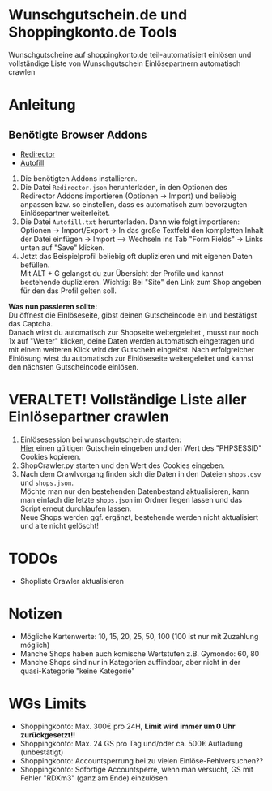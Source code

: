 # Wunschgutschein.de und Shoppingkonto.de Tools

Wunschgutscheine auf shoppingkonto.de teil-automatisiert einlösen und vollständige Liste von Wunschgutschein Einlösepartnern automatisch crawlen

# Anleitung
## Benötigte Browser Addons
* [Redirector](https://chrome.google.com/webstore/detail/redirector/ocgpenflpmgnfapjedencafcfakcekcd)
* [Autofill](https://chrome.google.com/webstore/detail/autofill/nlmmgnhgdeffjkdckmikfpnddkbbfkkk)
1. Die benötigten Addons installieren.
2. Die Datei ``Redirector.json`` herunterladen, in den Optionen des Redirector Addons importieren (Optionen -> Import) und beliebig anpassen bzw. so einstellen, dass es automatisch zum bevorzugten Einlösepartner weiterleitet.
3. Die Datei ``Autofill.txt`` herunterladen.
Dann wie folgt importieren:  
Optionen -> Import/Export -> In das große Textfeld den kompletten Inhalt der Datei einfügen -> Import --> Wechseln ins Tab "Form Fields" -> Links unten auf "Save" klicken.
4. Jetzt das Beispielprofil beliebig oft duplizieren und mit eigenen Daten befüllen.  
Mit ALT + G gelangst du zur Übersicht der Profile und kannst bestehende duplizieren.
Wichtig: Bei "Site" den Link zum Shop angeben für den das Profil gelten soll.  

**Was nun passieren sollte:**  
Du öffnest die Einlöseseite, gibst deinen Gutscheincode ein und bestätigst das Captcha.  
Danach wirst du automatisch zur Shopseite weitergeleitet , musst nur noch 1x auf "Weiter" klicken, deine Daten werden automatisch eingetragen und mit einem weiteren Klick wird der Gutschein eingelöst.
Nach erfolgreicher Einlösung wirst du automatisch zur Einlöseseite weitergeleitet und kannst den nächsten Gutscheincode einlösen.

# **VERALTET!** Vollständige Liste aller Einlösepartner crawlen
1. Einlösesession bei wunschgutschein.de starten:  
   [Hier](https://www.wunschgutschein.de/einloesen/) einen gültigen Gutschein eingeben und den Wert des "PHPSESSID" Cookies kopieren.
2. ShopCrawler.py starten und den Wert des Cookies eingeben.
3. Nach dem Crawlvorgang finden sich die Daten in den Dateien ``shops.csv`` und ``shops.json``.  
Möchte man nur den bestehenden Datenbestand aktualisieren, kann man einfach die letzte ``shops.json`` im Ordner liegen lassen und das Script erneut durchlaufen lassen.  
   Neue Shops werden ggf. ergänzt, bestehende werden nicht aktualisiert und alte nicht gelöscht!

# TODOs
* Shopliste Crawler aktualisieren

# Notizen
* Mögliche Kartenwerte: 10, 15, 20, 25, 50, 100 (100 ist nur mit Zuzahlung möglich)
* Manche Shops haben auch komische Wertstufen z.B. Gymondo: 60, 80
* Manche Shops sind nur in Kategorien auffindbar, aber nicht in der quasi-Kategorie "keine Kategorie"

# WGs Limits
* Shoppingkonto: Max. 300€ pro 24H, **Limit wird immer um 0 Uhr zurückgesetzt!!**
* Shoppingkonto: Max. 24 GS pro Tag und/oder ca. 500€ Aufladung (unbestätigt)
* Shoppingkonto: Accountsperrung bei zu vielen Einlöse-Fehlversuchen??
* Shoppingkonto: Sofortige Accountsperre, wenn man versucht, GS mit Fehler "RDXm3" (ganz am Ende) einzulösen
